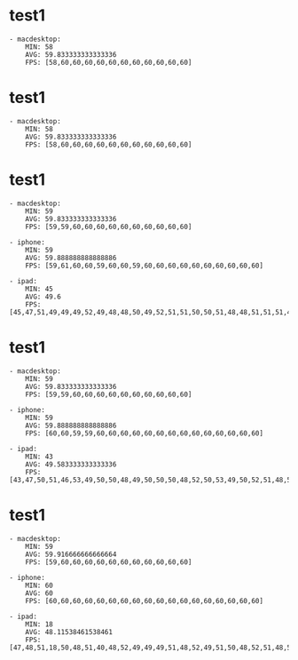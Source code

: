 # test1
	- macdesktop: 
		MIN: 58
		AVG: 59.833333333333336
		FPS: [58,60,60,60,60,60,60,60,60,60,60,60]

# test1
	- macdesktop: 
		MIN: 58
		AVG: 59.833333333333336
		FPS: [58,60,60,60,60,60,60,60,60,60,60,60]

# test1
	- macdesktop: 
		MIN: 59
		AVG: 59.833333333333336
		FPS: [59,59,60,60,60,60,60,60,60,60,60,60]

	- iphone: 
		MIN: 59
		AVG: 59.888888888888886
		FPS: [59,61,60,60,59,60,60,59,60,60,60,60,60,60,60,60,60,60]

	- ipad: 
		MIN: 45
		AVG: 49.6
		FPS: [45,47,51,49,49,49,52,49,48,48,50,49,52,51,51,50,50,51,48,48,51,51,51,49,51]

# test1
	- macdesktop: 
		MIN: 59
		AVG: 59.833333333333336
		FPS: [59,59,60,60,60,60,60,60,60,60,60,60]

	- iphone: 
		MIN: 59
		AVG: 59.888888888888886
		FPS: [60,60,59,59,60,60,60,60,60,60,60,60,60,60,60,60,60,60]

	- ipad: 
		MIN: 43
		AVG: 49.583333333333336
		FPS: [43,47,50,51,46,53,49,50,50,48,49,50,50,50,48,52,50,53,49,50,52,51,48,51]

# test1
	- macdesktop: 
		MIN: 59
		AVG: 59.916666666666664
		FPS: [59,60,60,60,60,60,60,60,60,60,60,60]

	- iphone: 
		MIN: 60
		AVG: 60
		FPS: [60,60,60,60,60,60,60,60,60,60,60,60,60,60,60,60,60,60]

	- ipad: 
		MIN: 18
		AVG: 48.11538461538461
		FPS: [47,48,51,18,50,48,51,40,48,52,49,49,49,51,48,52,49,51,50,48,52,51,48,50,50,51]

